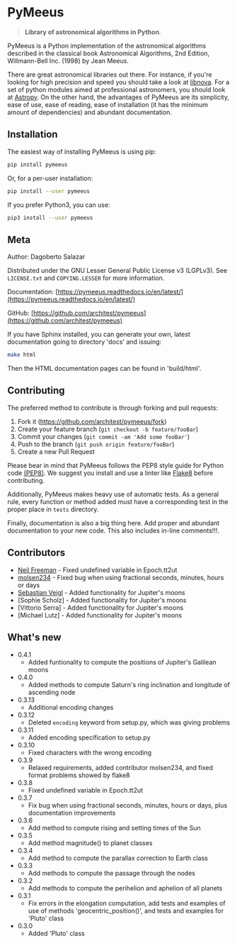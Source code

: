 # PyMeeus
> **Library of astronomical algorithms in Python**.

PyMeeus is a Python implementation of the astronomical algorithms described in
the classical book Astronomical Algorithms, 2nd Edition, Willmann-Bell Inc.
(1998) by Jean Meeus.

There are great astronomical libraries out there. For instance, if you're
looking for high precision and speed you should take a look at
[libnova](http://libnova.sourceforge.net/). For a set of python modules aimed
at professional astronomers, you should look at [Astropy](http://www.astropy.org/).
On the other hand, the advantages of PyMeeus are its simplicity, ease of use,
ease of reading, ease of installation (it has the minimum amount of
dependencies) and abundant documentation.

## Installation

The easiest way of installing PyMeeus is using pip:

```sh
pip install pymeeus
```

Or, for a per-user installation:

```sh
pip install --user pymeeus
```

If you prefer Python3, you can use:

```sh
pip3 install --user pymeeus
```

## Meta

Author: Dagoberto Salazar

Distributed under the GNU Lesser General Public License v3 (LGPLv3). See
``LICENSE.txt`` and ``COPYING.LESSER`` for more information.

Documentation: [https://pymeeus.readthedocs.io/en/latest/](https://pymeeus.readthedocs.io/en/latest/)

GitHub: [https://github.com/architest/pymeeus](https://github.com/architest/pymeeus)

If you have Sphinx installed, you can generate your own, latest documentation going to directory 'docs' and issuing:

```sh
make html
```

Then the HTML documentation pages can be found in 'build/html'.

## Contributing

The preferred method to contribute is through forking and pull requests:

1. Fork it (<https://github.com/architest/pymeeus/fork>)
2. Create your feature branch (`git checkout -b feature/fooBar`)
3. Commit your changes (`git commit -am 'Add some fooBar'`)
4. Push to the branch (`git push origin feature/fooBar`)
5. Create a new Pull Request

Please bear in mind that PyMeeus follows the PEP8 style guide for Python code
[(PEP8)](https://www.python.org/dev/peps/pep-0008/?). We suggest you install
and use a linter like [Flake8](http://flake8.pycqa.org/en/latest/) before
contributing.

Additionally, PyMeeus makes heavy use of automatic tests. As a general rule,
every function or method added must have a corresponding test in the proper
place in `tests` directory.

Finally, documentation is also a big thing here. Add proper and abundant
documentation to your new code. This also includes in-line comments!!!.

## Contributors

* [Neil Freeman](https://github.com/fitnr) - Fixed undefined variable in Epoch.tt2ut
* [molsen234](https://github.com/molsen234) - Fixed bug when using fractional seconds, minutes, hours or days
* [Sebastian Veigl](https://github.com/sebastian1306) - Added functionality for Jupiter's moons
* [Sophie Scholz] - Added functionality for Jupiter's moons
* [Vittorio Serra] - Added functionality for Jupiter's moons
* [Michael Lutz] - Added functionality for Jupiter's moons

## What's new

* 0.4.1
    * Added funtionality to compute the positions of Jupiter's Galilean moons
* 0.4.0
    * Added methods to compute Saturn's ring inclination and longitude of ascending node
* 0.3.13
    * Additional encoding changes
* 0.3.12
    * Deleted `encoding` keyword from setup.py, which was giving problems
* 0.3.11
    * Added encoding specification to setup.py
* 0.3.10
    * Fixed characters with the wrong encoding
* 0.3.9
    * Relaxed requirements, added contributor molsen234, and fixed format problems showed by flake8
* 0.3.8
    * Fixed undefined variable in Epoch.tt2ut
* 0.3.7
    * Fix bug when using fractional seconds, minutes, hours or days, plus documentation improvements
* 0.3.6
    * Add method to compute rising and setting times of the Sun
* 0.3.5
    * Add method magnitude() to planet classes
* 0.3.4
    * Add method to compute the parallax correction to Earth class
* 0.3.3
    * Add methods to compute the passage through the nodes
* 0.3.2
    * Add methods to compute the perihelion and aphelion of all planets
* 0.3.1
    * Fix errors in the elongation computation, add tests and examples of use of methods 'geocentric_position()', and tests and examples for 'Pluto' class
* 0.3.0
    * Added 'Pluto' class
